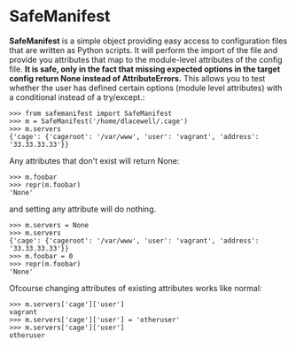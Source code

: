
SafeManifest
============

**SafeManifest** is a simple object providing easy access to configuration files that are written as Python scripts. It will perform the import of the file and provide you attributes that map to the module-level attributes of the config file. **It is safe, only in the fact that missing expected options in the target config return None instead of AttributeErrors.** This allows you to test whether the user has defined certain options (module level attributes) with a conditional instead of a try/except.:


    >>> from safemanifest import SafeManifest
    >>> m = SafeManifest('/home/dlacewell/.cage')
    >>> m.servers
    {'cage': {'cageroot': '/var/www', 'user': 'vagrant', 'address': '33.33.33.33'}}


Any attributes that don't exist will return None:


    >>> m.foobar
    >>> repr(m.foobar)
    'None'


and setting any attribute will do nothing.


    >>> m.servers = None
    >>> m.servers
    {'cage': {'cageroot': '/var/www', 'user': 'vagrant', 'address': '33.33.33.33'}}
    >>> m.foobar = 0
    >>> repr(m.foobar)
    'None'


Ofcourse changing attributes of existing attributes works like normal:


    >>> m.servers['cage']['user']
    vagrant
    >>> m.servers['cage']['user'] = 'otheruser'
    >>> m.servers['cage']['user']
    otheruser






